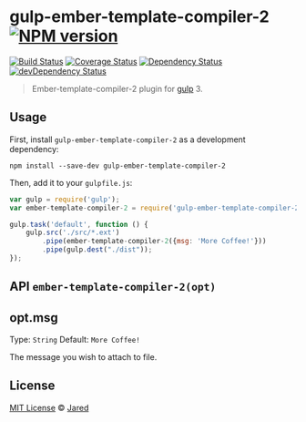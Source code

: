 # gulp-ember-template-compiler-2 [![NPM version][npm-image]][npm-url]
[![Build Status][travis-image]][travis-url] [![Coverage Status][coveralls-image]][coveralls-url] [![Dependency Status][depstat-image]][depstat-url] [![devDependency Status][devdepstat-image]][devdepstat-url]


> Ember-template-compiler-2 plugin for [gulp](http://gulpjs.com/) 3.

## Usage

First, install `gulp-ember-template-compiler-2` as a development dependency:

```shell
npm install --save-dev gulp-ember-template-compiler-2
```

Then, add it to your `gulpfile.js`:

```javascript
var gulp = require('gulp');
var ember-template-compiler-2 = require('gulp-ember-template-compiler-2');

gulp.task('default', function () {
    gulp.src('./src/*.ext')
        .pipe(ember-template-compiler-2({msg: 'More Coffee!'}))
        .pipe(gulp.dest("./dist"));
});
```

## API `ember-template-compiler-2(opt)`

## opt.msg
Type: `String`
Default: `More Coffee!`

The message you wish to attach to file.


## License

[MIT License](http://en.wikipedia.org/wiki/MIT_License) © [Jared](http://thenaglecode.com)

[npm-url]: https://npmjs.org/package/gulp-ember-template-compiler-2
[npm-image]: https://img.shields.io/npm/v/gulp-ember-template-compiler-2.svg

[travis-url]: http://travis-ci.org/coderatchet/gulp-ember-template-compiler-2
[travis-image]: https://secure.travis-ci.org/coderatchet/gulp-ember-template-compiler-2.svg?branch=master

[coveralls-url]: https://coveralls.io/r/coderatchet/gulp-ember-template-compiler-2
[coveralls-image]: https://img.shields.io/coveralls/coderatchet/gulp-ember-template-compiler-2.svg

[depstat-url]: https://david-dm.org/coderatchet/gulp-ember-template-compiler-2
[depstat-image]: https://david-dm.org/coderatchet/gulp-ember-template-compiler-2.svg

[devdepstat-url]: https://david-dm.org/coderatchet/gulp-ember-template-compiler-2#info=devDependencies
[devdepstat-image]: https://david-dm.org/coderatchet/gulp-ember-template-compiler-2/dev-status.svg
